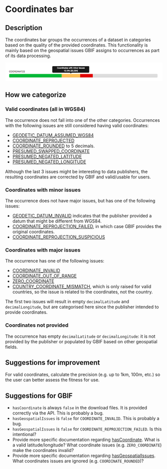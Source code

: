 # Coordinates bar

## Description

The coordinates bar groups the occurrences of a dataset in categories based on the quality of the provided coordinates. This functionality is mainly based on the geospatial issues GBIF assigns to occurrences as part of its data processing.

![screenshot](../images/features/coordinates-bar-0debafd0-6c8a-11de-8225-b8a03c50a862.png)

## How we categorize

### Valid coordinates (all in WGS84)

The occurrence does not fall into one of the other categories. Occurrences with the following issues are still considered having valid coordinates:

* [GEODETIC_DATUM_ASSUMED_WGS84](http://gbif.github.io/gbif-api/apidocs/org/gbif/api/vocabulary/OccurrenceIssue.html#GEODETIC_DATUM_ASSUMED_WGS84)
* [COORDINATE_REPROJECTED](http://gbif.github.io/gbif-api/apidocs/org/gbif/api/vocabulary/OccurrenceIssue.html#COORDINATE_REPROJECTED)
* [COORDINATE_ROUNDED](http://gbif.github.io/gbif-api/apidocs/org/gbif/api/vocabulary/OccurrenceIssue.html#COORDINATE_ROUNDED) to 5 decimals.
* [PRESUMED_SWAPPED_COORDINATE](http://gbif.github.io/gbif-api/apidocs/org/gbif/api/vocabulary/OccurrenceIssue.html#PRESUMED_SWAPPED_COORDINATE)
* [PRESUMED_NEGATED_LATITUDE](http://gbif.github.io/gbif-api/apidocs/org/gbif/api/vocabulary/OccurrenceIssue.html#PRESUMED_NEGATED_LATITUDE)
* [PRESUMED_NEGATED_LONGITUDE](http://gbif.github.io/gbif-api/apidocs/org/gbif/api/vocabulary/OccurrenceIssue.html#PRESUMED_NEGATED_LONGITUDE)

Although the last 3 issues might be interesting to data publishers, the resulting coordinates are corrected by GBIF and valid/usable for users.

### Coordinates with minor issues

The occurrence does not have major issues, but has one of the following issues:

* [GEODETIC_DATUM_INVALID](http://gbif.github.io/gbif-api/apidocs/org/gbif/api/vocabulary/OccurrenceIssue.html#GEODETIC_DATUM_INVALID) indicates that the publisher provided a datum that might be different from WGS84.
* [COORDINATE_REPROJECTION_FAILED](http://gbif.github.io/gbif-api/apidocs/org/gbif/api/vocabulary/OccurrenceIssue.html#COORDINATE_REPROJECTION_FAILED), in which case GBIF provides the original coordinates.
* [COORDINATE_REPROJECTION_SUSPICIOUS](http://gbif.github.io/gbif-api/apidocs/org/gbif/api/vocabulary/OccurrenceIssue.html#COORDINATE_REPROJECTION_SUSPICIOUS) 

### Coordinates with major issues

The occurrence has one of the following issues:

* [COORDINATE_INVALID](http://gbif.github.io/gbif-api/apidocs/org/gbif/api/vocabulary/OccurrenceIssue.html#COORDINATE_INVALID)
* [COORDINATE_OUT_OF_RANGE](http://gbif.github.io/gbif-api/apidocs/org/gbif/api/vocabulary/OccurrenceIssue.html#COORDINATE_OUT_OF_RANGE)
* [ZERO_COORDINATE](http://gbif.github.io/gbif-api/apidocs/org/gbif/api/vocabulary/OccurrenceIssue.html#ZERO_COORDINATE)
* [COUNTRY_COORDINATE_MISMATCH](http://gbif.github.io/gbif-api/apidocs/org/gbif/api/vocabulary/OccurrenceIssue.html#COUNTRY_COORDINATE_MISMATCH), which is only raised for valid countries, so the issue is related to the coordinates, not the country.

The first two issues will result in empty `decimalLatitude` and `decimalLongitude`, but are categorised here since the publisher intended to provide coordinates.

### Coordinates not provided

The occurrence has empty `decimalLatitude` or `decimalLongitude`: it is not provided by the publisher or populated by GBIF based on other geospatial fields.

## Suggestions for improvement

For valid coordinates, calculate the precision (e.g. up to 1km, 100m, etc.) so the user can better assess the fitness for use.

## Suggestions for GBIF

* `hasCoordinate` is always `false` in the download files. It is provided correctly via the API. This is probably a bug.
* `hasGeospatialIssues` is `false` for `COORDINATE_INVALID`. This is probably a bug.
* `hasGeospatialIssues` is `false` for `COORDINATE_REPROJECTION_FAILED`. Is this intentional?
* Provide more specific documentation regarding [hasCoordinate](http://gbif.github.io/dwc-api/apidocs/org/gbif/dwc/terms/GbifTerm.html#hasCoordinate). What is a valid latitude/longitude? What coordinate issues (e.g. `ZERO_COORDINATE`) make the coordinates invalid?
* Provide more specific documentation regarding [hasGeospatialIssues](http://gbif.github.io/dwc-api/apidocs/org/gbif/dwc/terms/GbifTerm.html#hasGeospatialIssues). What coordinates issues are ignored (e.g. `COORDINATE_ROUNDED`)?
